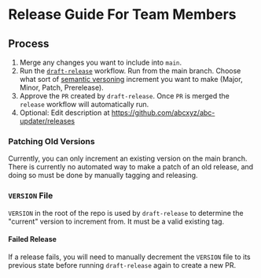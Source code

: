 # Release Guide For Team Members

## Process

1. Merge any changes you want to include into `main`.
2. Run
   the [`draft-release`](https://github.com/abcxyz/abc-updater/actions/workflows/draft-release.yml)
   workflow. Run from the main branch. Choose what sort
   of [semantic versoning](https://semver.org)
   increment you want to make (Major, Minor, Patch, Prerelease).
3. Approve the `PR` created by `draft-release`. Once `PR` is merged
   the `release`
   workflow will automatically run.
4. Optional: Edit description at https://github.com/abcxyz/abc-updater/releases

### Patching Old Versions

Currently, you can only increment an existing version on the main branch.
There is currently no automated way to make a patch of an old release, and
doing so must be done by manually tagging and releasing.

### `VERSION` File

`VERSION` in the root of the repo is used by `draft-release` to determine the
"current" version to increment from. It must be a valid existing tag.

#### Failed Release
If a release fails, you will need to manually decrement the `VERSION` file
to its previous state before running `draft-release` again to create a new PR.
